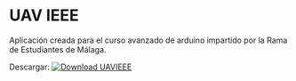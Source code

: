 # UAV IEEE

Aplicación creada para el curso avanzado de arduino impartido por la Rama de Estudiantes de Málaga.

Descargar:
<a href="https://sourceforge.net/projects/uavieee/files/latest/download" rel="nofollow"><img alt="Download UAVIEEE" src="https://a.fsdn.com/con/app/sf-download-button"></a>
